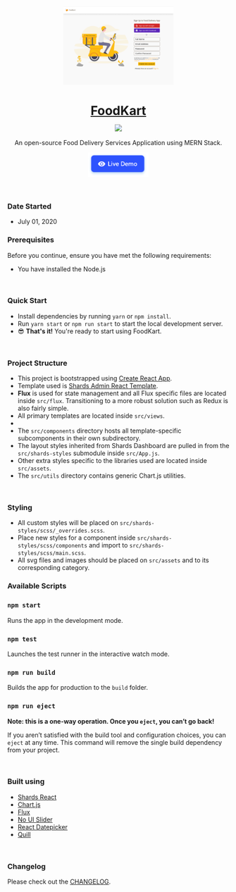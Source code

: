 <p align="center">
<a href="#">
<img src="client/assets/preview.png" width="250" />
</a>
</p>

<h1 align="center" style="border-bottom: none !important; margin-bottom: 5px !important;"><a href="https://niikkiin.github.io/foodKart/">FoodKart</a></h1>
<p align="center">
  <a href="#">
    <img src="https://img.shields.io/badge/License-MIT-brightgreen.svg" />
  </a>
</p>

<p align="center">
An open-source Food Delivery Services Application using MERN Stack.
</p>

<p align="center">
  <a href="https://niikkiin.github.io/foodKart/">
    <img height="55px" src="client/assets/btn-live-preview.png" />
  </a>
</p>

<br />

### Date Started

* July 01, 2020


### Prerequisites

Before you continue, ensure you have met the following requirements:

* You have installed the Node.js

<br />

### Quick Start

* Install dependencies by running `yarn` or `npm install`.
* Run `yarn start` or `npm run start` to start the local development server.
* 😎 **That's it!** You're ready to start using FoodKart.

<br />

### Project Structure

- This project is bootstrapped using [Create React App](https://github.com/facebook/create-react-app).
- Template used is [Shards Admin React Template](https://designrevision.com/downloads/shards-dashboard-lite-react/).
- **Flux** is used for state management and all Flux specific files are located inside `src/flux`. Transitioning to a more robust solution such as Redux is also fairly simple.
- All primary templates are located inside `src/views`.
- 
- The `src/components` directory hosts all template-specific subcomponents in their own subdirectory.
- The layout styles inherited from Shards Dashboard are pulled in from the `src/shards-styles` submodule inside `src/App.js`.
- Other extra styles specific to the libraries used are located inside `src/assets`.
- The `src/utils` directory contains generic Chart.js utilities.

<br />

### Styling

* All custom styles will be placed on `src/shards-styles/scss/_overrides.scss`.
* Place new styles for a component inside `src/shards-styles/scss/components` and import to `src/shards-styles/scss/main.scss`.
* All svg files and images should be placed on `src/assets` and to its corresponding category.


### Available Scripts

### `npm start`

Runs the app in the development mode.

### `npm test`

Launches the test runner in the interactive watch mode.

### `npm run build`

Builds the app for production to the `build` folder.

### `npm run eject`

**Note: this is a one-way operation. Once you `eject`, you can’t go back!**

If you aren’t satisfied with the build tool and configuration choices, you can `eject` at any time. This command will remove the single build dependency from your project.

<br />

### Built using

- [Shards React](https://github.com/designrevision/shards-react)
- [Chart.js](https://www.chartjs.org/)
- [Flux](https://facebook.github.io/flux/)
- [No UI Slider](https://refreshless.com/nouislider/)
- [React Datepicker](https://www.npmjs.com/package/react-datepicker)
- [Quill](https://quilljs.com/)

<br />

### Changelog

Please check out the [CHANGELOG](CHANGELOG.md).
